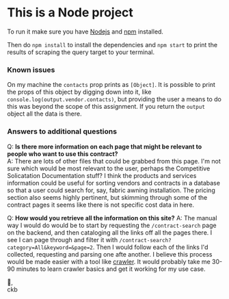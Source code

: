 # This is a Node project
To run it make sure you have [Nodejs](https://nodejs.org/en/download/) and [npm](https://www.npmjs.com/get-npm) installed.

Then do `npm install` to install the dependencies and `npm start` to print the results of scraping the query target to your terminal.

### Known issues
On my machine the `contacts` prop prints as `[Object]`. It is possible to print the props of this object by digging down into it, like `console.log(output.vendor.contacts)`, but providing the user a means to do this was beyond the scope of this assignment. If you return the `output` object all the data is there.

### Answers to additional questions
Q: **Is there more information on each page that might be relevant to people who want to use this contract?**  
A: There are lots of other files that could be grabbed from this page. I'm not sure which would be most relevant to the user, perhaps the Competitive Solicatation Documentation stuff? I think the products and services information could be useful for sorting vendors and contracts in a database so that a user could search for, say, fabric awning installation. The pricing section also seems highly pertinent, but skimming through some of the contract pages it seems like there is not specific cost data in here.

Q: **How would you retrieve all the information on this site?**
A: The manual way I would do would be to start by requesting the `/contract-search` page on the backend, and then cataloging all the links off all the pages there. I see I can page through and filter it with `/contract-search?category=All&keyword=&page=2`. Then I would follow each of the links I'd collected, requesting and parsing one afte another. 
I believe this process would be made easier with a tool like [crawler](https://www.npmjs.com/package/crawler). It would probably take me 30-90 minutes to learn crawler basics and get it working for my use case.

💚,  
ckb